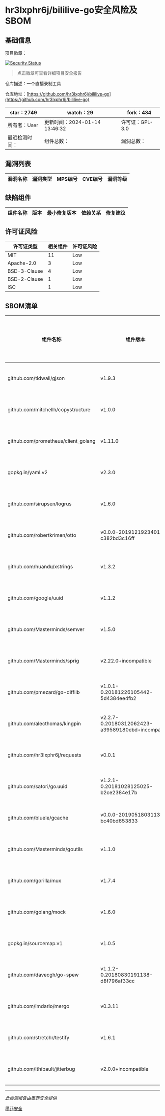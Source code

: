 # hr3lxphr6j/bililive-go安全风险及SBOM

## 基础信息

项目徽章：

[![Security Status](https://www.murphysec.com/platform3/v31/badge/1746598992685527040.svg)](https://www.murphysec.com/console/report/1698399137719697408/1746598992685527040)

> 点击徽章可查看详细项目安全报告

仓库描述：一个直播录制工具

仓库地址：[https://github.com/hr3lxphr6j/bililive-go](https://github.com/hr3lxphr6j/bililive-go)

| star：2749 | watch：29 | fork：434 |
| ----------- | -------------- | ------------ |
| 所有者：User | 更新时间：2024-01-14 13:46:32 | 许可证：GPL-3.0 |
| 最近检测时间： | 组件总数： | 漏洞总数： |




## 漏洞列表

| 漏洞名称 | 漏洞类型 | MPS编号 | CVE编号 | 漏洞等级 |
| ------- | ------ | ------- | ------ | ----- |





## 缺陷组件

| 组件名称 | 版本 | 最小修复版本 | 依赖关系 | 修复建议 |
| -------- | ---- | ------------ | -------- | -------- |





## 许可证风险

| 许可证类型 | 相关组件 | 许可证风险 |
| ---------- | -------- | ---------- |
|MIT|11|Low|
|Apache-2.0|3|Low|
|BSD-3-Clause|4|Low|
|BSD-2-Clause|1|Low|
|ISC|1|Low|




## SBOM清单

| 组件名称 | 组件版本 | 是否直接依赖 | 仓库 |
| -------- | -------- | ------------ | ---- |
|github.com/tidwall/gjson|v1.9.3|直接依赖|go|
|github.com/mitchellh/copystructure|v1.0.0|间接依赖|go|
|github.com/prometheus/client_golang|v1.11.0|直接依赖|go|
|gopkg.in/yaml.v2|v2.3.0|直接依赖|go|
|github.com/sirupsen/logrus|v1.6.0|直接依赖|go|
|github.com/robertkrimen/otto|v0.0.0-20191219234010-c382bd3c16ff|直接依赖|go|
|github.com/huandu/xstrings|v1.3.2|间接依赖|go|
|github.com/google/uuid|v1.1.2|间接依赖|go|
|github.com/Masterminds/semver|v1.5.0|间接依赖|go|
|github.com/Masterminds/sprig|v2.22.0+incompatible|直接依赖|go|
|github.com/pmezard/go-difflib|v1.0.1-0.20181226105442-5d4384ee4fb2|间接依赖|go|
|github.com/alecthomas/kingpin|v2.2.7-0.20180312062423-a39589180ebd+incompatible|直接依赖|go|
|github.com/hr3lxphr6j/requests|v0.0.1|直接依赖|go|
|github.com/satori/go.uuid|v1.2.1-0.20181028125025-b2ce2384e17b|直接依赖|go|
|github.com/bluele/gcache|v0.0.0-20190518031135-bc40bd653833|直接依赖|go|
|github.com/Masterminds/goutils|v1.1.0|间接依赖|go|
|github.com/gorilla/mux|v1.7.4|直接依赖|go|
|github.com/golang/mock|v1.6.0|直接依赖|go|
|gopkg.in/sourcemap.v1|v1.0.5|间接依赖|go|
|github.com/davecgh/go-spew|v1.1.2-0.20180830191138-d8f796af33cc|间接依赖|go|
|github.com/imdario/mergo|v0.3.11|间接依赖|go|
|github.com/stretchr/testify|v1.6.1|直接依赖|go|
|github.com/lthibault/jitterbug|v2.0.0+incompatible|直接依赖|go|


------

*此检测报告由墨菲安全提供*

[墨菲安全](www.murphysec.com)